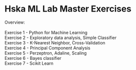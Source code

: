 # Hska ML Lab Master Exercises

Overview: <br> <br>
Exercise 1 - Python for Machine Learning <br>
Exercise 2 - Exploratory data analysis, Simple Classifier <br>
Exercise 3 - K-Nearest Neighbor, Cross-Validation <br>
Exercise 4 - Principal Component Analysis <br>
Exercise 5 - Perzeptron, Adaline, Scaling <br>
Exercise 6 - Bayes classifier <br>
Exercise 7 - Scikit Learn <br>
